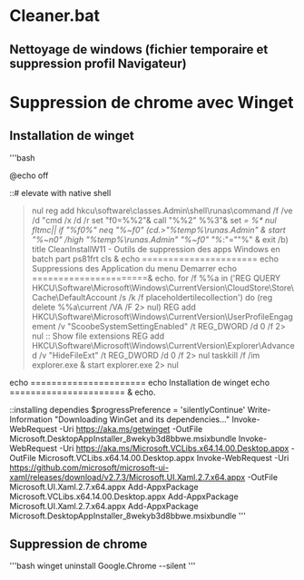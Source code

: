 # Cleaner.bat

## Nettoyage de windows (fichier temporaire et suppression profil Navigateur)

# Suppression de chrome avec Winget

## Installation de winget

'''bash

@echo off

::# elevate with native shell
>nul reg add hkcu\software\classes\.Admin\shell\runas\command /f /ve /d "cmd /x /d /r set \"f0=%%2\"& call \"%%2\" %%3"& set _= %*
>nul fltmc|| if "%f0%" neq "%~f0" (cd.>"%temp%\runas.Admin" & start "%~n0" /high "%temp%\runas.Admin" "%~f0" "%_:"=""%" & exit /b)
title CleanInstallW11 - Outils de suppression des apps Windows en batch part ps81frt
cls & echo ======================
echo Suppressions des Application du menu Demarrer
echo ======================& echo.
for /f %%a in ('REG QUERY HKCU\Software\Microsoft\Windows\CurrentVersion\CloudStore\Store\Cache\DefaultAccount /s /k /f placeholdertilecollection') do (reg delete %%a\current /VA /F 2> nul)
REG add HKCU\Software\Microsoft\Windows\CurrentVersion\UserProfileEngagement /v "ScoobeSystemSettingEnabled" /t REG_DWORD /d 0 /f 2> nul
:: Show file extensions
REG add HKCU\Software\Microsoft\Windows\CurrentVersion\Explorer\Advanced /v "HideFileExt" /t REG_DWORD /d 0 /f 2> nul
taskkill /f /im explorer.exe & start explorer.exe 2> nul

echo ======================
echo Installation de winget
echo ====================== & echo.

::installing dependies
$progressPreference = 'silentlyContinue'
Write-Information "Downloading WinGet and its dependencies..."
Invoke-WebRequest -Uri https://aka.ms/getwinget -OutFile Microsoft.DesktopAppInstaller_8wekyb3d8bbwe.msixbundle
Invoke-WebRequest -Uri https://aka.ms/Microsoft.VCLibs.x64.14.00.Desktop.appx -OutFile Microsoft.VCLibs.x64.14.00.Desktop.appx
Invoke-WebRequest -Uri https://github.com/microsoft/microsoft-ui-xaml/releases/download/v2.7.3/Microsoft.UI.Xaml.2.7.x64.appx -OutFile Microsoft.UI.Xaml.2.7.x64.appx
Add-AppxPackage Microsoft.VCLibs.x64.14.00.Desktop.appx
Add-AppxPackage Microsoft.UI.Xaml.2.7.x64.appx
Add-AppxPackage Microsoft.DesktopAppInstaller_8wekyb3d8bbwe.msixbundle
'''

## Suppression de chrome
'''bash
winget uninstall Google.Chrome --silent
'''
